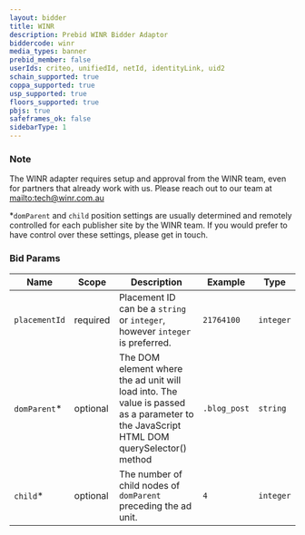 ```yaml
---
layout: bidder
title: WINR
description: Prebid WINR Bidder Adaptor
biddercode: winr
media_types: banner
prebid_member: false
userIds: criteo, unifiedId, netId, identityLink, uid2
schain_supported: true
coppa_supported: true
usp_supported: true
floors_supported: true
pbjs: true
safeframes_ok: false
sidebarType: 1
---
```


### Note

The WINR adapter requires setup and approval from the WINR team, even for partners that already work with us. Please reach out to our team at [mailto:tech@winr.com.au](tech@winr.com.au)

*`domParent` and `child` position settings are usually determined and remotely controlled for each publisher site by the WINR team. If you would prefer to have control over these settings, please get in touch.

### Bid Params


| Name          | Scope    | Description                                                                                       | Example      | Type      |
|---------------|----------|---------------------------------------------------------------------------------------------------|--------------|-----------|
| `placementId` | required | Placement ID can be a `string` or `integer`, however `integer` is preferred.               | `21764100`    | `integer` |
| `domParent`*   | optional | The DOM element where the ad unit will load into. The value is passed as a parameter to the JavaScript HTML DOM querySelector() method  | `.blog_post`  | `string`  |
| `child`*       | optional | The number of child nodes of `domParent` preceding the ad unit. | `4`           | `integer` |
